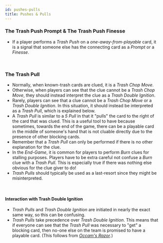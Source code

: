 ```yaml
---
id: pushes-pulls
title: Pushes & Pulls
---
```


### The Trash Push Prompt & The Trash Push Finesse

- If a player performs a *Trash Push* on a *one-away-from-playable* card, it is a signal that someone else has the connecting card as a *Prompt* or a *Finesse*.

<br />

### The Trash Pull

- Normally, when known-trash cards are clued, it is a *Trash Chop Move*.
- Otherwise, when players can see that the clue cannot be a *Trash Chop Move*, they should instead interpret the clue as a *Trash Double Ignition*.
- Rarely, players can see that a clue cannot be a *Trash Chop Move* or a *Trash Double Ignition*. In this situation, it should instead be interpreted as a *Trash Pull*, which is explained below.
- A *Trash Pull* is similar to a *5 Pull* in that it "pulls" the card to the right of the card that was clued. This is a useful tool to have because sometimes, towards the end of the game, there can be a playable card in the middle of someone's hand that is not cluable directly due to the presence of other blocking cards.
- Remember that a *Trash Pull* can only be performed if there is no other explanation for the clue.
- In the *End-Game*, it is common for players to perform *Burn* clues for stalling purposes. Players have to be extra careful not confuse a *Burn* clue with a *Trash Pull*. This is especially true if there was nothing else obvious for the clue giver to do!
- *Trash Pulls* should typically be used as a last-resort since they might be misinterpreted.

<br />

#### Interaction with Trash Double Ignition

- *Trash Pulls* and *Trash Double Ignition* are initiated in nearly the exact same way, so this can be confusing.
- *Trash Pulls* take precedence over *Trash Double Ignition*. This means that if everyone can see that the *Trash Pull* was necessary to "get" a blocking card, then no-one else on the team is promised to have a playable card. (This follows from *[Occam's Razor](../level-10.md#clue-interpretation--occams-razor)*.)

<br />
